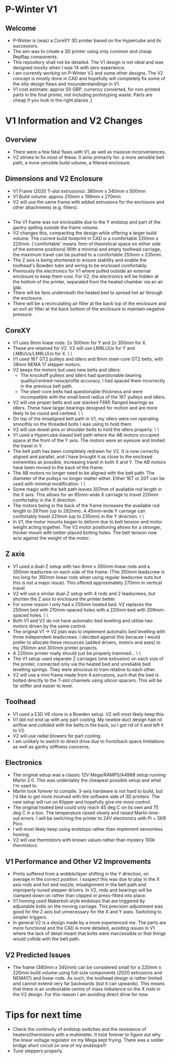 # P-Winter V1

## Welcome
- P-Winter is (was) a CoreXY 3D printer based on the Hypercube and its successors.
- The aim was to create a 3D printer using only common and cheap RepRap components.
- This repository shall not be detailed. The V1 design is not ideal and was designed mostly when I was 14 with zero experience.
- I am currently working on P-Winter V2 and some other designs. The V2 concept is mostly done in CAD and hopefully will completely fix some of the silly design flaws and misunderstandings in V1.
- V1 cost estimate: approx 50 GBP, currency converted, for non-printed parts in the final printer, not including prototyping waste. Parts are cheap if you look in the right places ;)

# V1 Information and V2 Changes
## Overview
- There were a few fatal flaws with V1, as well as massive inconveniences.
- V2 strives to fix most of these. It aims primarily for: a more sensible belt path, a more sensible build volume, a filtered enclosure.

## Dimensions and V2 Enclosure
- V1 Frame (2020 T-slot extrusions): 380mm x 340mm x 500mm
- V1 Build volume: approx 210mm x 199mm x 270mm
- V2 will use the same frame with added extrusions for the enclosure and other attachments (e.g. filters).
##
- The V1 frame was not enclosable due to the Y endstop and part of the gantry spilling outside the frame volume.
- V2 changes this, compacting the design while offering a larger build volume. The current build footprint in CAD is a comfortable 220mm x 220mm. ('comfortable' means 1mm of theoretical space on either side of the extreme positions) With a minimal and empty toolhead carriage, the maximum travel can be pushed to a comfortable 250mm x 235mm.
- The Z axis is being shortened to ensure stability and enable the toolhead's Bowden tube and wiring to be enclosed comfortably.
- Previously the electronics for V1 where pulled outside an external enclosure to keep them cool. For V2, the electronics will be hidden at the bottom of the printer, separated from the heated chamber via an air gap.
- There will be fans underneath the heated bed to spread hot air through the enclosure.
- There will be a recirculating air filter at the back top of the enclosure and an exit air filter at the back bottom of the enclosure to maintain negative pressure.

## CoreXY
- V1 uses 8mm linear rods: 2x 300mm for Y and 2x 350mm for X.
- These are retained for V2. V2 will use LM8LUUs for Y and LM8UUs/LM8LUUs for X.
\ \
- V1 used 16T GT2 pulleys and idlers and 6mm steel-core GT2 belts, with 38mm NEMA 17 stepper motors.
- V2 keeps the motors but uses new belts and idlers:
  - The knockoff pulleys and idlers had questionable bearing quality/centred-ness/profile accuracy. I had spaced them incorrectly in the previous belt path.
  - The steel-core belts had questionable thickness and were incompatible with the small bend radius of the 16T pulleys and idlers.
- V2 will use proper belts and use stacked F695 flanged bearings as idlers. These have larger bearings designed for motion and are more likely to be round and centred.
\ \
- On top of the misaligned belt path in V1, my idlers were not operating smoothly on the threaded bolts I was using to hold them.
- V2 will use dowel pins or shoulder bolts to hold the idlers properly.
\ \
- V1 used a Hypercube-based belt path where the AB motors occupied space at the front of the Y axis. The motors were an eyesore and limited the travel in Y.
- The belt path has been completely redrawn for V2. It is now correctly aligned and parallel, and I have brought it as close to the enclosed extremities as possible, increasing travel in both X and Y. The AB motors have been moved to the back of the frame.
- The AB motors no longer need to be aligned with the belt path. The diameter of the pulleys no longer matter either. Either 16T or 20T can be used with minimal modification.
\ \
- Some magic with the belt path leaves 307mm of available rod length in the X axis. This allows for an 85mm-wide X carriage to travel 220mm comfortably in the X direction.
- The motors being in the back of the frame increases the available rod length to 267mm (up to 282mm). A 45mm-wide Y carriage can confortably travel 220mm (up to 235mm) in the Y direction.
\ \
- In V1, the motor mounts began to deform due to belt tension and motor weight acting together. The V2 motor positioning allows for a stronger, thicker mount with better-placed bolting holes. The belt tension now acts against the weight of the motor.

## Z axis
- V1 used a dual-Z setup with two 8mm x 350mm linear rods and a 350mm leadscrew on each side of the frame. (The 350mm leadscrew is too long for 350mm linear rods when using regular leadscrew nuts but this is not a major issue). This offered approximately 270mm in vertical travel
- V2 will use a similar dual-Z setup with 4 rods and 2 leadscrews, but shorten the Z axis to enclosure the printer better.
- For some reason I only had a 250mm heated bed. V2 replaces the 250mm bed with 210mm-spaced holes with a 220mm bed with 209mm-spaced holes.
\ \
- Both V1 and V2 do not have automatic bed levelling and utilise two motors driven by the same control.
- The original V1 -> V2 plan was to implement automatic bed levelling with three independent leadscrews. I decided against this because I would prefer to allocate these resources (added drivers, motors and axes) to my 250mm and 300mm printer projects.
- A 220mm printer really should just be properly trammed...
\ \
- The V1 setup used separate Z carriages (one extrusion) on each size of the printer, connected only via the heated bed and unreliable bed levelling springs. They were atrocious to tram relative to each other.
- V2 will use a mini frame made from 4 extrusions, such that the bed is bolted directly to the T-slot channels using silicon spacers. This will be far stiffer and easier to level.

## Toolhead
- V1 used a E3D V6 clone in a Bowden setup. V2 will most likely keep this.
- V1 did not end up with any part cooling. My newbie duct design had nil airflow and collided with the belts in the back, so I got rid of it and left it to V2.
- V2 will use radial blowers for part cooling.
- I am unlikely to switch to direct drive due to front/back space limitations as well as gantry stiffness concerns.

## Electronics
- The original setup was a classic 12V Mega/RAMPS/A4988 setup running Marlin 2.0. This was undeniably the cheapest possible setup and what I'm used to.
- Marlin took forever to compile. 3-axis hardware is not hard to build, but I'd like to get more involved with the software side of 3D printers. The new setup will run on Klipper and hopefully give me more control.
- The original heated bed could only reach 45 deg C on its own and 75 deg C in a box. The temperature raised slowly and raised Marlin time-out errors. I will be switching the printer to 24V electronics with Pi + SKR Pico.
- I will most likely keep using endstops rather than implement sensorless homing.
- V2 will use thermistors with known values rather than mystery 100k thermistors.

## V1 Performance and Other V2 Improvements
- Prints suffered from a wobble/layer shifting in the Y direction, on average in the correct position. I suspect this was due to play in the X axis rods and hot end nozzle, misalignment in the belt path and improperly-tuned stepper drivers. In V2, rods and bearings will be clamped down on rather than clipped or press-fitted into place.
- V1 homing used Makerbot-style endstops that are triggered by adjustable bolts on the moving carriage. This precision adjustment was good for the Z axis but unnecessary for the X and Y axes. Switching to simpler triggers.
- In general V2 is a design made by a more experienced me. The parts are more functional and the CAD is more detailed, avoiding issues in V1 where the lack of detail meant that bolts were inaccessible or that things would collide with the belt path.

## V2 Predicted Issues
- The frame (380mm x 340mm) can be considered small for a 220mm x 220mm build volume using full-size components (2020 extrusions and NEMA17) and linear rods. As such, the toolhead design is rather limited and cannot extend very far backwards (but it can upwards). This means that there is an undesirable centre of mass imbalance on the X rods in the V2 design. For this reason I am avoiding direct drive for now.

# Tips for next time
- Check the continuity of endstop switches and the resistance of heaters/thermistors with a multimeter. It took forever to figure out why the linear voltage regulator on my Mega kept frying. There was a solder bridge short circuit on one of my endstops!!!
- Tune steppers properly.
